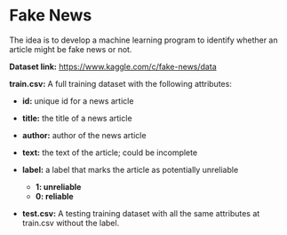 # Fake News 

The idea is to develop a machine learning program to identify whether an article might be fake news or not.

**Dataset link:** https://www.kaggle.com/c/fake-news/data

**train.csv:** A full training dataset with the following attributes:
* **id:** unique id for a news article
* **title:** the title of a news article
* **author:** author of the news article
* **text:** the text of the article; could be incomplete
* **label:** a label that marks the article as potentially unreliable
    * **1: unreliable**
    * **0: reliable**

* **test.csv:** A testing training dataset with all the same attributes at train.csv without the label.
